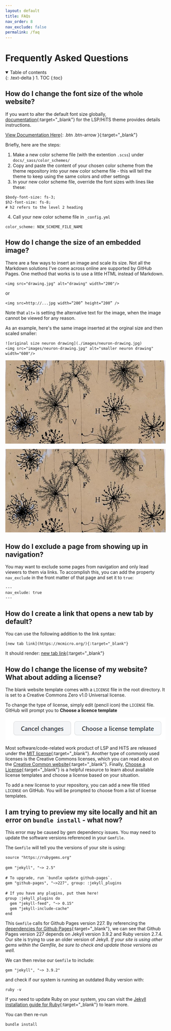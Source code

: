 ```yaml
---
layout: default
title: FAQs
nav_order: 8
nav_exclude: false
permalink: /faq
---
```

# Frequently Asked Questions

<details open markdown="block">
  <summary>
    Table of contents
  </summary>
  {: .text-delta }
1. TOC
{:toc}
</details>

## How do I change the font size of the whole website?

If you want to alter the default font size globally, [documentation](https://labsyspharm.github.io/just-the-docs-lsp/docs/utilities/typography/#global-font-size-adjustments){:target="_blank"} for the LSP/HiTS theme provides details instructions. 

[View Documentation Here](https://labsyspharm.github.io/just-the-docs-lsp/docs/utilities/typography/#global-font-size-adjustments){: .btn .btn-arrow }{:target="_blank"}

Briefly, here are the steps:

1. Make a new color scheme file (with the extention `.scss`) under `docs/_sass/color_schemes/`
2. Copy and paste the content of your chosen color scheme from the theme repository into your new color scheme file - this will tell the theme to keep using the same colors and other settings
3. In your new color scheme file, override the font sizes with lines like these:

```
$body-font-size: fs-3;
$h2-font-size: fs-8;
# h2 refers to the level 2 heading
```
4. Call your new color scheme file in `_config.yml`
```
color_scheme: NEW_SCHEME_FILE_NAME
```

## How do I change the size of an embedded image?

There are a few ways to insert an image and scale its size. Not all the Markdown solutions I've come across online are supported by GitHub Pages. One method that works is to use a little HTML instead of Markdown.

```
<img src="drawing.jpg" alt="drawing" width="200"/> 
```
or
```
<img src=http://...jpg width=“200” height=“200” />
```

Note that `alt=` is setting the alternative text for the image, when the image cannot be viewed for any reason. 

As an example, here's the same image inserted at the orginal size and then scaled smaller:
```
![original size neuron drawing](./images/neuron-drawing.jpg)
<img src="images/neuron-drawing.jpg" alt="smaller neuron drawing" width="600"/>
```

![original size neuron drawing](./images/neuron-drawing.jpg)  

<img src="images/neuron-drawing.jpg" alt="smaller neuron drawing" width="600"/>

## How do I exclude a page from showing up in navigation?
          
You may want to exclude some pages from navigation and only lead viewers to them via links. To accomplish this, you can add the property `nav_exclude` in the front matter of that page and set it to `true`:

```
---
nav_exlude: true
---
```

## How do I create a link that opens a new tab by default?

You can use the following addition to the link syntax:
```
[new tab link](https://mcmicro.org/){:target="_blank"}
```
It should render: [new tab link](https://mcmicro.org/){:target="_blank"}

## How do I change the license of my website? What about adding a license?

The blank website template comes with a `LICENSE` file in the root directory. It is set to a Creative Commons Zero v1.0 Universal license. 

To change the type of license, simply edit (pencil icon) the `LICENSE` file. GitHub will prompt you to **Choose a licence template**

![choose license screenshot](./images/choose-license.png)

Most software/code-related work product of LSP and HiTS are released under the [MIT license](https://choosealicense.com/licenses/mit/){:target="_blank"}. Another type of commonly used licenses is the Creative Commons licenses, which you can read about on the [Creative Common website](https://creativecommons.org/about/cclicenses/){:target="_blank"}. Finally, [Choose a License](https://choosealicense.com/){:target="_blank"} is a helpful resource to learn about available license templates and choose a license based on your situation.

To add a new license to your repository, you can add a new file titled `LICENSE` on GitHub. You will be prompted to choose from a list of license templates.

## I am trying to preview my site locally and hit an error on `bundle install` - what now?

This error may be caused by gem dependency issues. You may need to update the software versions referenced in your `Gemfile`. 

The `Gemfile` will tell you the versions of your site is using:
```
source "https://rubygems.org"

gem "jekyll", "~> 2.5"

# To upgrade, run `bundle update github-pages`.
gem "github-pages", "~>227", group: :jekyll_plugins

# If you have any plugins, put them here!
group :jekyll_plugins do
  gem "jekyll-feed", "~> 0.15"
  gem "jekyll-include-cache"
end

```

This `Gemfile` calls for Github Pages version 227. By referencing the [dependencies for Github Pages](https://pages.github.com/versions/){:target="_blank"}, we can see that Github Pages version 227 depends on Jekyll version 3.9.2 and Ruby version 2.7.4. Our site is trying to use an older version of Jekyll. *If your site is using other gems within the Gemfile, be sure to check and update those versions as well.*

We can then revise our `Gemfile` to include:
```
gem "jekyll", "~> 3.9.2"
```

and check if our system is running an outdated Ruby version with: 
```
ruby -v
```

If you need to update Ruby on your system, you can visit the [Jekyll installation guide for Ruby](https://jekyllrb.com/docs/installation/){:target="_blank"} to learn more.

You can then re-run 
```
bundle install
```
